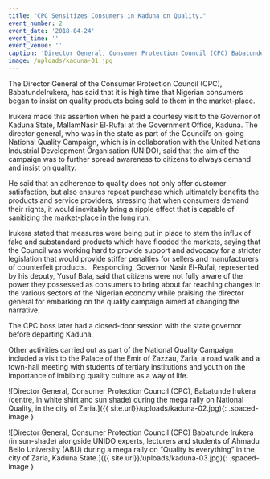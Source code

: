```yaml
---
title: "CPC Sensitizes Consumers in Kaduna on Quality."
event_number: 2
event_date: '2018-04-24'
event_time: ''
event_venue: ''
caption: 'Director General, Consumer Protection Council (CPC) Babatunde Irukera (left) in a warm handshake with His Excellency, Governor, Nasir El-Rufai of Kaduna State during the DG’s courtesy call on the Governor to intimate him on the National Quality Campaign, taking place in the State and its environs.'
image: /uploads/kaduna-01.jpg
---
```

The Director General of the Consumer Protection Council (CPC),
BabatundeIrukera, has said that it is high time that Nigerian consumers
began to insist on quality products being sold to them in the market-place.

Irukera made this assertion when he paid a courtesy visit to the Governor of Kaduna State, MallamNasir El-Rufai at the Government Office, Kaduna. The director general, who was in the state as part of the Council’s on-going National Quality Campaign, which is in collaboration with the United Nations Industrial Development Organisation (UNIDO), said that the aim of the campaign was to further spread awareness to citizens to always demand and insist on quality.

He said that an adherence to quality does not only offer customer satisfaction, but also ensures repeat purchase which ultimately benefits the products and service providers, stressing that when consumers demand their rights, it would inevitably bring a ripple effect that is capable of sanitizing the market-place in the long run.

Irukera stated that measures were being put in place to stem the influx of fake and substandard products which have flooded the markets, saying that the Council was working hard to provide support and advocacy for a stricter legislation that would provide stiffer penalties for sellers and manufacturers of counterfeit products.
 
Responding, Governor Nasir El-Rufai, represented by his deputy, Yusuf Bala, said that citizens were not fully aware of the power they possessed as consumers to bring about far reaching changes in the various sectors of the Nigerian economy while praising the director general for embarking on the quality campaign aimed at changing the narrative.

The CPC boss later had a closed-door session with the state governor before departing Kaduna.

Other activities carried out as part of the National Quality Campaign included a visit to the Palace of the Emir of Zazzau, Zaria, a road walk and a town-hall meeting with students of tertiary institutions and youth on the importance of imbibing quality culture as a way of life.


![Director General, Consumer Protection Council (CPC), Babatunde Irukera (centre, in white shirt and sun shade) during the mega rally on National Quality, in the city of Zaria.]({{ site.url}}/uploads/kaduna-02.jpg){: .spaced-image }


![Director General, Consumer Protection Council (CPC) Babatunde Irukera (in sun-shade) alongside UNIDO experts, lecturers and students of Ahmadu Bello University (ABU) during a mega rally on “Quality is everything” in the city of Zaria, Kaduna State.]({{ site.url}}/uploads/kaduna-03.jpg){: .spaced-image }
